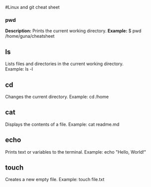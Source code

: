 #Linux and git cheat sheet
### pwd
**Description:** Prints the current working directory.
**Example:**
$ pwd
/home/guna/cheatsheet
## ls  
Lists files and directories in the current working directory.  
Example: ls -l  
## cd
Changes the current directory.
Example: cd /home
## cat
Displays the contents of a file.
Example: cat readme.md
## echo
Prints text or variables to the terminal.
Example: echo "Hello, World!"
## touch
Creates a new empty file.
Example: touch file.txt

